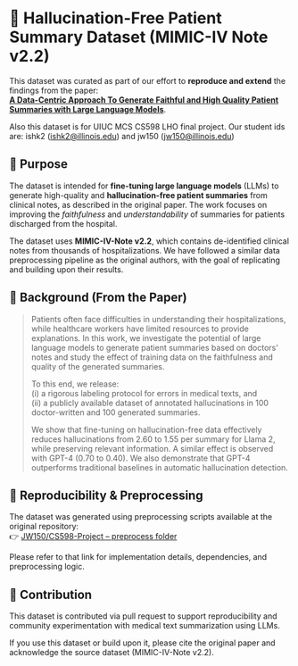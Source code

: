 # 📄 Hallucination-Free Patient Summary Dataset (MIMIC-IV Note v2.2)

This dataset was curated as part of our effort to **reproduce and extend** the findings from the paper:  
**[A Data-Centric Approach To Generate Faithful and High Quality Patient Summaries with Large Language Models](https://arxiv.org/abs/2402.15422)**.

Also this dataset is for UIUC MCS CS598 LHO final project. Our student ids are: ishk2 (ishk2@illinois.edu) and jw150 (jw150@illinois.edu)

## 📌 Purpose

The dataset is intended for **fine-tuning large language models** (LLMs) to generate high-quality and **hallucination-free patient summaries** from clinical notes, as described in the original paper. The work focuses on improving the *faithfulness* and *understandability* of summaries for patients discharged from the hospital.

The dataset uses **MIMIC-IV-Note v2.2**, which contains de-identified clinical notes from thousands of hospitalizations. We have followed a similar data preprocessing pipeline as the original authors, with the goal of replicating and building upon their results.

## 🏥 Background (From the Paper)

> Patients often face difficulties in understanding their hospitalizations, while healthcare workers have limited resources to provide explanations. In this work, we investigate the potential of large language models to generate patient summaries based on doctors' notes and study the effect of training data on the faithfulness and quality of the generated summaries.  
>  
> To this end, we release:  
> (i) a rigorous labeling protocol for errors in medical texts, and  
> (ii) a publicly available dataset of annotated hallucinations in 100 doctor-written and 100 generated summaries.  
>  
> We show that fine-tuning on hallucination-free data effectively reduces hallucinations from 2.60 to 1.55 per summary for Llama 2, while preserving relevant information. A similar effect is observed with GPT-4 (0.70 to 0.40). We also demonstrate that GPT-4 outperforms traditional baselines in automatic hallucination detection.

## 🔧 Reproducibility & Preprocessing

The dataset was generated using preprocessing scripts available at the original repository:  
👉 [JW150/CS598-Project – preprocess folder](https://github.com/JW150/CS598-Project/tree/master/preprocess)

Please refer to that link for implementation details, dependencies, and preprocessing logic.

## 🤝 Contribution

This dataset is contributed via pull request to support reproducibility and community experimentation with medical text summarization using LLMs.

If you use this dataset or build upon it, please cite the original paper and acknowledge the source dataset (MIMIC-IV-Note v2.2).
